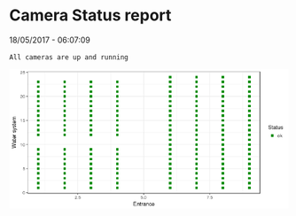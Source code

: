 Camera Status report
================
18/05/2017 - 06:07:09

    All cameras are up and running

![](camreport_files/figure-markdown_github/unnamed-chunk-2-1.png)
